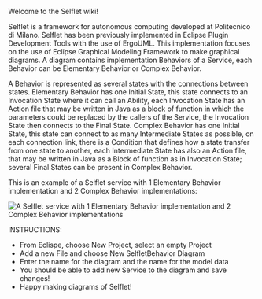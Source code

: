 Welcome to the Selflet wiki!

Selflet is a framework for autonomous computing developed at Politecnico di Milano. Selflet has been previously implemented in Eclipse Plugin Development Tools with the use of ErgoUML. This implementation focuses on the use of Eclipse Graphical Modeling Framework to make graphical diagrams. A diagram contains implementation Behaviors of a Service, each Behavior can be Elementary Behavior or Complex Behavior. 

A Behavior is represented as several states with the connections between states. Elementary Behavior has one Initial State, this state connects to an Invocation State where it can call an Ability, each Invocation State has an Action file that may be written in Java as a block of function in which the parameters could be replaced by the callers of the Service, the Invocation State then connects to the Final State. Complex Behavior has one Initial State, this state can connect to as many Intermediate States as possible, on each connection link, there is a Condition that defines how a state transfer from one state to another, each Intermediate State has also an Action file, that may be written in Java as a Block of function as in Invocation State; several Final States can be present in Complex Behavior.

This is an example of a Selflet service with 1 Elementary Behavior implementation and 2 Complex Behavior implementations:

![A Selflet service with 1 Elementary Behavior implementation and 2 Complex Behavior implementations](http://dl.dropbox.com/u/13281717/Selflet%20service%20diagram%20screenshot.png)

INSTRUCTIONS:

- From Eclispe, choose New Project, select an empty Project
- Add a new File and choose New SelfletBehavior Diagram
- Enter the name for the diagram and the name for the model data
- You should be able to add new Service to the diagram and save changes!
- Happy making diagrams of Selflet!